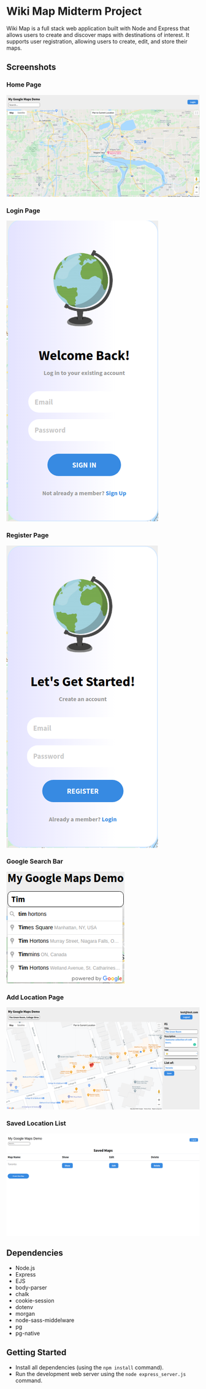 # Wiki Map Midterm Project

Wiki Map is a full stack web application built with Node and Express that allows users to create and discover maps with destinations of interest. It supports user registration, allowing users to create, edit, and store their maps.

## Screenshots

### Home Page
!["Screenshot of Home Page"](https://github.com/justinkwanchan/lighthouse-midterm/blob/master/public/images/screenshots/midterm_home.png?raw=true)

### Login Page
!["Screenshot of Login Page"](https://github.com/justinkwanchan/lighthouse-midterm/blob/master/public/images/screenshots/midterm_login.png?raw=true)

### Register Page
!["Screenshot of Register Page"](https://github.com/justinkwanchan/lighthouse-midterm/blob/master/public/images/screenshots/midterm_signup.png?raw=true)

### Google Search Bar
!["Screenshot of Google Search Bar"](https://github.com/justinkwanchan/lighthouse-midterm/blob/master/public/images/screenshots/midterm_search_bar.png?raw=true)

### Add Location Page
!["Screenshot of Add Location"](https://github.com/justinkwanchan/lighthouse-midterm/blob/master/public/images/screenshots/midterm_saved_pin.png?raw=true)

### Saved Location List
!["Screenshot of Saved Location List"](https://github.com/justinkwanchan/lighthouse-midterm/blob/master/public/images/screenshots/midterm_saved_list.png?raw=true)

## Dependencies

- Node.js
- Express
- EJS
- body-parser
- chalk
- cookie-session
- dotenv
- morgan
- node-sass-middelware
- pg
- pg-native

## Getting Started

- Install all dependencies (using the `npm install` command).
- Run the development web server using the `node express_server.js` command.
